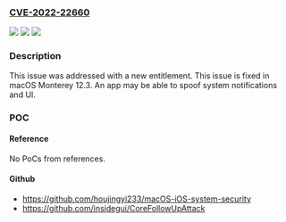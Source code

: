 ### [CVE-2022-22660](https://cve.mitre.org/cgi-bin/cvename.cgi?name=CVE-2022-22660)
![](https://img.shields.io/static/v1?label=Product&message=macOS&color=blue)
![](https://img.shields.io/static/v1?label=Version&message=%3C%2012.3%20&color=brighgreen)
![](https://img.shields.io/static/v1?label=Vulnerability&message=An%20app%20may%20be%20able%20to%20spoof%20system%20notifications%20and%20UI&color=brighgreen)

### Description

This issue was addressed with a new entitlement. This issue is fixed in macOS Monterey 12.3. An app may be able to spoof system notifications and UI.

### POC

#### Reference
No PoCs from references.

#### Github
- https://github.com/houjingyi233/macOS-iOS-system-security
- https://github.com/insidegui/CoreFollowUpAttack

